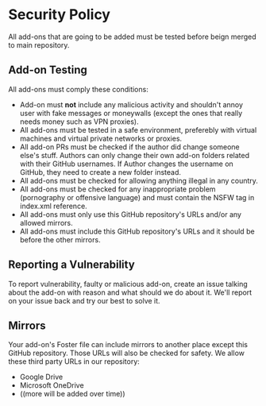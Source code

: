 # Security Policy
All add-ons that are going to be added must be tested before beign merged to main repository.

## Add-on Testing
All add-ons must comply these conditions:
 - Add-on must **not** include any malicious activity and shouldn't annoy user with fake messages or moneywalls (except the ones that really needs money such as VPN proxies).
 - All add-ons must be tested in a safe environment, preferebly with virtual machines and virtual private networks or proxies.
 - All add-on PRs must be checked if the author did change someone else's stuff. Authors can only change their own add-on folders related with their GitHub usernames. If Author changes the username on GitHub, they need to create a new folder instead.
 - All add-ons must be checked for allowing anything illegal in any country. 
 - All add-ons must be checked for any inappropriate problem (pornography or offensive language) and must contain the NSFW tag in index.xml reference.
 - All add-ons must only use this GitHub repository's URLs and/or any allowed mirrors.
 - All add-ons must include this GitHub repository's URLs and it should be before the other mirrors.

## Reporting a Vulnerability

To report vulnerability, faulty or malicious add-on, create an issue talking about the add-on with reason and what should we do about it. We'll report on your issue back and try our best to solve it.

## Mirrors
Your add-on's Foster file can include mirrors to another place except this GitHub repository. Those URLs will also be checked for safety.
We allow these third party URLs in our repository:
 - Google Drive
 - Microsoft OneDrive
 - ((more will be added over time))

